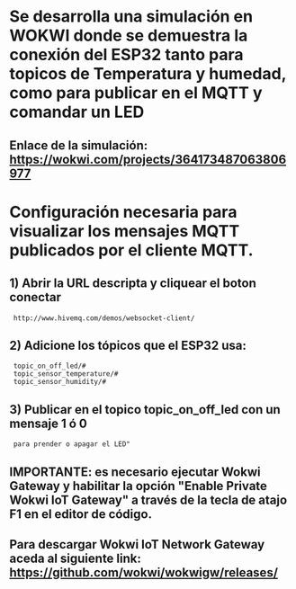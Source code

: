 # Se desarrolla una simulación en WOKWI donde se demuestra la conexión del ESP32 tanto para topicos de Temperatura y humedad, como para publicar en el MQTT y comandar un LED

## Enlace de la simulación: https://wokwi.com/projects/364173487063806977

#  Configuración necesaria para visualizar los mensajes MQTT publicados por el cliente MQTT.

##  1) Abrir la URL descripta y cliquear el boton conectar
     http://www.hivemq.com/demos/websocket-client/

## 2) Adicione los tópicos que el ESP32 usa:
     topic_on_off_led/#
     topic_sensor_temperature/#
     topic_sensor_humidity/#

## 3) Publicar en el topico topic_on_off_led con un mensaje 1 ó 0
     para prender o apagar el LED"
##  IMPORTANTE: es necesario ejecutar Wokwi Gateway y habilitar la opción "Enable Private Wokwi IoT Gateway" a través de la tecla de atajo F1 en el editor de código.

##  Para descargar Wokwi IoT Network Gateway aceda al siguiente link: https://github.com/wokwi/wokwigw/releases/
